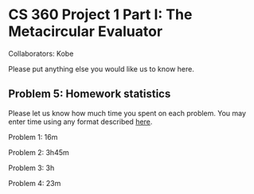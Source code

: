 # CS 360 Project 1 Part I: The Metacircular Evaluator

Collaborators: Kobe

Please put anything else you would like us to know here.

## Problem 5: Homework statistics

Please let us know how much time you spent on each problem. You may enter time using any format described [here](https://github.com/wroberts/pytimeparse).

Problem 1: 16m

Problem 2: 3h45m

Problem 3: 3h

Problem 4: 23m
